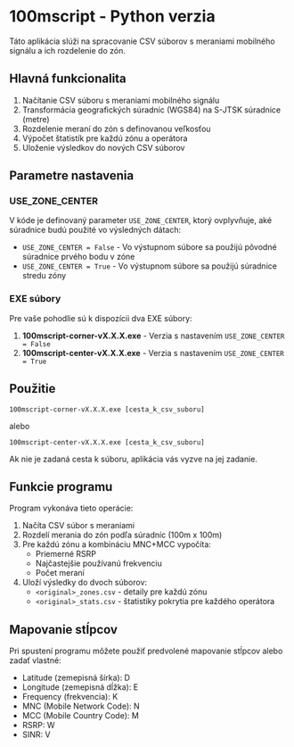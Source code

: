 # 100mscript - Python verzia

Táto aplikácia slúži na spracovanie CSV súborov s meraniami mobilného signálu a ich rozdelenie do zón.

## Hlavná funkcionalita

1. Načítanie CSV súboru s meraniami mobilného signálu
2. Transformácia geografických súradníc (WGS84) na S-JTSK súradnice (metre)
3. Rozdelenie meraní do zón s definovanou veľkosťou
4. Výpočet štatistík pre každú zónu a operátora
5. Uloženie výsledkov do nových CSV súborov

## Parametre nastavenia

### USE_ZONE_CENTER

V kóde je definovaný parameter `USE_ZONE_CENTER`, ktorý ovplyvňuje, aké súradnice budú použité vo výsledných dátach:

- `USE_ZONE_CENTER = False` - Vo výstupnom súbore sa použijú pôvodné súradnice prvého bodu v zóne
- `USE_ZONE_CENTER = True` - Vo výstupnom súbore sa použijú súradnice stredu zóny

### EXE súbory

Pre vaše pohodlie sú k dispozícii dva EXE súbory:

1. **100mscript-corner-vX.X.X.exe** - Verzia s nastavením `USE_ZONE_CENTER = False`
2. **100mscript-center-vX.X.X.exe** - Verzia s nastavením `USE_ZONE_CENTER = True`

## Použitie

```
100mscript-corner-vX.X.X.exe [cesta_k_csv_suboru]
```

alebo 

```
100mscript-center-vX.X.X.exe [cesta_k_csv_suboru]
```

Ak nie je zadaná cesta k súboru, aplikácia vás vyzve na jej zadanie.

## Funkcie programu

Program vykonáva tieto operácie:

1. Načíta CSV súbor s meraniami
2. Rozdelí merania do zón podľa súradníc (100m x 100m)
3. Pre každú zónu a kombináciu MNC+MCC vypočíta:
   - Priemerné RSRP
   - Najčastejšie používanú frekvenciu
   - Počet meraní
4. Uloží výsledky do dvoch súborov:
   - `<original>_zones.csv` - detaily pre každú zónu
   - `<original>_stats.csv` - štatistiky pokrytia pre každého operátora

## Mapovanie stĺpcov

Pri spustení programu môžete použiť predvolené mapovanie stĺpcov alebo zadať vlastné:

- Latitude (zemepisná šírka): D
- Longitude (zemepisná dĺžka): E
- Frequency (frekvencia): K
- MNC (Mobile Network Code): N
- MCC (Mobile Country Code): M
- RSRP: W
- SINR: V 